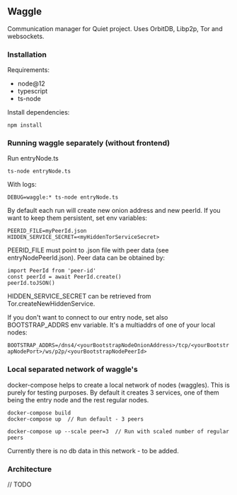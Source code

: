 ## Waggle

Communication manager for Quiet project. Uses OrbitDB, Libp2p, Tor and websockets.

### Installation

Requirements: 
- node@12
- typescript
- ts-node

Install dependencies:

`npm install`


### Running waggle separately (without frontend)

Run entryNode.ts

`ts-node entryNode.ts`

With logs:

`DEBUG=waggle:* ts-node entryNode.ts`

By default each run will create new onion address and new peerId. If you want to keep them persistent, set env variables:

```
PEERID_FILE=myPeerId.json
HIDDEN_SERVICE_SECRET=<myHiddenTorServiceSecret>
```

PEERID_FILE must point to .json file with peer data (see entryNodePeerId.json). Peer data can be obtained by:

```
import PeerId from 'peer-id'
const peerId = await PeerId.create()
peerId.toJSON()
```

HIDDEN_SERVICE_SECRET can be retrieved from Tor.createNewHiddenService.

If you don't want to connect to our entry node, set also BOOTSTRAP_ADDRS env variable. It's a multiaddrs of one of your local nodes:

`BOOTSTRAP_ADDRS=/dns4/<yourBootstrapNodeOnionAddress>/tcp/<yourBootstrapNodePort>/ws/p2p/<yourBootstrapNodePeerId>`


### Local separated network of waggle's

docker-compose helps to create a local network of nodes (waggles). This is purely for testing purposes. By default it creates 3 services, one of them being the entry node and the rest regular nodes.

```
docker-compose build
docker-compose up  // Run default - 3 peers

docker-compose up --scale peer=3  // Run with scaled number of regular peers 
```

Currently there is no db data in this network - to be added. 


### Architecture

// TODO


